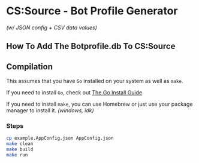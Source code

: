 # CS:Source - Bot Profile Generator
*(w/ JSON config + CSV data values)*

## How To Add The Botprofile.db To CS:Source


## Compilation
This assumes that you have `Go` installed on your system as well as `make`.

If you need to install `Go`, check out [The Go Install Guide](https://go.dev/doc/install)

If you need to install `make`, you can use Homebrew or just use your package manager to install it. *(windows, idk)*

### Steps

```bash
cp example.AppConfig.json AppConfig.json
make clean
make build
make run
```


